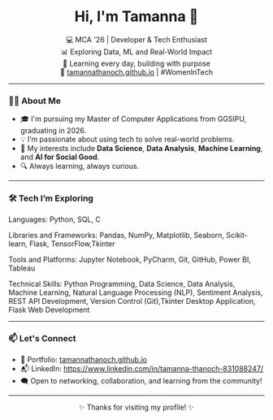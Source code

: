<h1 align="center">Hi, I'm Tamanna 👋</h1>

<p align="center">
💻 MCA '26 | Developer & Tech Enthusiast <br>
📊 Exploring Data, ML and Real-World Impact <br>
🌱 Learning every day, building with purpose <br>
🔗 <a href="https://tamannathanoch.github.io">tamannathanoch.github.io</a> | #WomenInTech
</p>

---

### 🙋‍♀️ About Me

- 🎓 I'm pursuing my Master of Computer Applications from GGSIPU, graduating in 2026.  
- 💡 I’m passionate about using tech to solve real-world problems.  
- 🧠 My interests include **Data Science**, **Data Analysis**, **Machine Learning**, and **AI for Social Good**.  
- 🔍 Always learning, always curious.

---

### 🛠️ Tech I’m Exploring

Languages:
Python, SQL, C

Libraries and Frameworks:
Pandas, NumPy, Matplotlib, Seaborn, Scikit-learn, Flask, TensorFlow,Tkinter

Tools and Platforms:
Jupyter Notebook, PyCharm, Git, GitHub, Power BI, Tableau

Technical Skills:
Python Programming, Data Science, Data Analysis, Machine Learning, Natural Language Processing (NLP), Sentiment Analysis, REST API Development, Version Control (Git),Tkinter Desktop Application, Flask Web Development

---

### 📫 Let's Connect

- 💼 Portfolio: [tamannathanoch.github.io](https://tamannathanoch.github.io)
- 📬 LinkedIn: https://www.linkedin.com/in/tamanna-thanoch-831088247/ 
- 🗨️ Open to networking, collaboration, and learning from the community!

---

<p align="center">
✨ Thanks for visiting my profile! ✨
</p>
